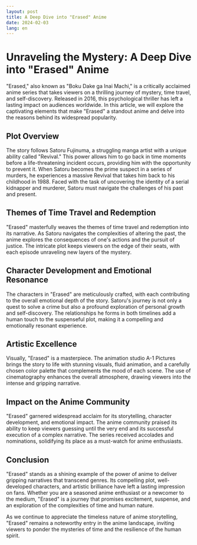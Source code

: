 ```yaml
---
layout: post
title: A Deep Dive into "Erased" Anime
date: 2024-02-03
lang: en
---
```


# Unraveling the Mystery: A Deep Dive into "Erased" Anime

"Erased," also known as "Boku Dake ga Inai Machi," is a critically acclaimed anime series that takes viewers on a thrilling journey of mystery, time travel, and self-discovery. Released in 2016, this psychological thriller has left a lasting impact on audiences worldwide. In this article, we will explore the captivating elements that make "Erased" a standout anime and delve into the reasons behind its widespread popularity.

## Plot Overview

The story follows Satoru Fujinuma, a struggling manga artist with a unique ability called "Revival." This power allows him to go back in time moments before a life-threatening incident occurs, providing him with the opportunity to prevent it. When Satoru becomes the prime suspect in a series of murders, he experiences a massive Revival that takes him back to his childhood in 1988. Faced with the task of uncovering the identity of a serial kidnapper and murderer, Satoru must navigate the challenges of his past and present.

## Themes of Time Travel and Redemption

"Erased" masterfully weaves the themes of time travel and redemption into its narrative. As Satoru navigates the complexities of altering the past, the anime explores the consequences of one's actions and the pursuit of justice. The intricate plot keeps viewers on the edge of their seats, with each episode unraveling new layers of the mystery.

## Character Development and Emotional Resonance

The characters in "Erased" are meticulously crafted, with each contributing to the overall emotional depth of the story. Satoru's journey is not only a quest to solve a crime but also a profound exploration of personal growth and self-discovery. The relationships he forms in both timelines add a human touch to the suspenseful plot, making it a compelling and emotionally resonant experience.

## Artistic Excellence

Visually, "Erased" is a masterpiece. The animation studio A-1 Pictures brings the story to life with stunning visuals, fluid animation, and a carefully chosen color palette that complements the mood of each scene. The use of cinematography enhances the overall atmosphere, drawing viewers into the intense and gripping narrative.

## Impact on the Anime Community

"Erased" garnered widespread acclaim for its storytelling, character development, and emotional impact. The anime community praised its ability to keep viewers guessing until the very end and its successful execution of a complex narrative. The series received accolades and nominations, solidifying its place as a must-watch for anime enthusiasts.

## Conclusion

"Erased" stands as a shining example of the power of anime to deliver gripping narratives that transcend genres. Its compelling plot, well-developed characters, and artistic brilliance have left a lasting impression on fans. Whether you are a seasoned anime enthusiast or a newcomer to the medium, "Erased" is a journey that promises excitement, suspense, and an exploration of the complexities of time and human nature.

As we continue to appreciate the timeless nature of anime storytelling, "Erased" remains a noteworthy entry in the anime landscape, inviting viewers to ponder the mysteries of time and the resilience of the human spirit.
